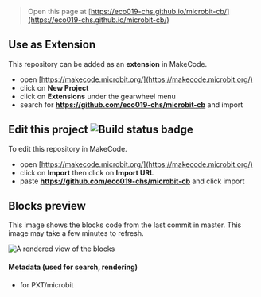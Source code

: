 
> Open this page at [https://eco019-chs.github.io/microbit-cb/](https://eco019-chs.github.io/microbit-cb/)

## Use as Extension

This repository can be added as an **extension** in MakeCode.

* open [https://makecode.microbit.org/](https://makecode.microbit.org/)
* click on **New Project**
* click on **Extensions** under the gearwheel menu
* search for **https://github.com/eco019-chs/microbit-cb** and import

## Edit this project ![Build status badge](https://github.com/eco019-chs/microbit-cb/workflows/MakeCode/badge.svg)

To edit this repository in MakeCode.

* open [https://makecode.microbit.org/](https://makecode.microbit.org/)
* click on **Import** then click on **Import URL**
* paste **https://github.com/eco019-chs/microbit-cb** and click import

## Blocks preview

This image shows the blocks code from the last commit in master.
This image may take a few minutes to refresh.

![A rendered view of the blocks](https://github.com/eco019-chs/microbit-cb/raw/master/.github/makecode/blocks.png)

#### Metadata (used for search, rendering)

* for PXT/microbit
<script src="https://makecode.com/gh-pages-embed.js"></script><script>makeCodeRender("{{ site.makecode.home_url }}", "{{ site.github.owner_name }}/{{ site.github.repository_name }}");</script>
